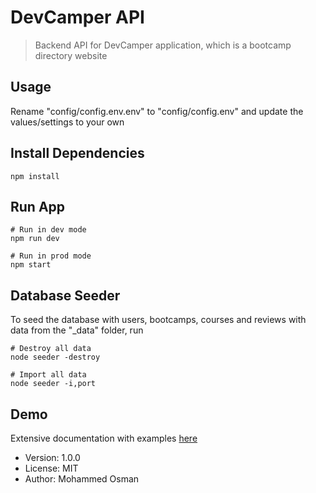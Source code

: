 # DevCamper API

> Backend API for DevCamper application, which is a bootcamp directory website

## Usage

Rename "config/config.env.env" to "config/config.env" and update the values/settings to your own

## Install Dependencies

```
npm install
```

## Run App

```
# Run in dev mode
npm run dev

# Run in prod mode
npm start
```

## Database Seeder

To seed the database with users, bootcamps, courses and reviews with data from the "\_data" folder, run

```
# Destroy all data
node seeder -destroy

# Import all data
node seeder -i,port
```

## Demo

Extensive documentation with examples [here](https://documenter.getpostman.com/view/10271663/SzYUXztX?version=latest#3b843db5-99d1-4d72-a6c7-5660505214dd)

- Version: 1.0.0
- License: MIT
- Author: Mohammed Osman
